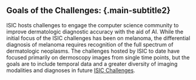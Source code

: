 ## Goals of the Challenges: {.main-subtitle2}

ISIC hosts challenges to engage the computer science community to improve dermatologic diagnostic accuracy with the aid of AI. While the initial focus of the ISIC challenges has been on melanoma, the differential diagnosis of melanoma requires recognition of the full spectrum of dermatologic neoplasms. The challenges hosted by ISIC to date have focused primarily on dermoscopy images from single time points, but the goals are to include temporal data and a greater diversity of imaging modalities and diagnoses in future [ISIC Challenges](https://challenge.isic-archive.com/).
